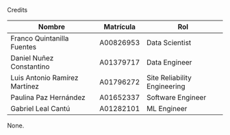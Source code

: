 Credits

| Nombre | Matrícula | Rol |
|-----------------------------|-------------|-------------|
| Franco Quintanilla Fuentes | A00826953 | Data Scientist |
| Daniel Nuñez Constantino | A01379717 | Data Engineer |
| Luis Antonio Ramírez Martínez | A01796272 | Site Reliability Engineering |
| Paulina Paz Hernández | A01652337 | Software Engineer |
| Gabriel Leal Cantú | A01282101 | ML Engineer |

None.
